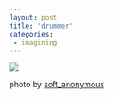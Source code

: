 ```yaml
---
layout: post
title: 'drummer'
categories:
 - imagining
---
```


<a href="http://www.rearviewwindow.com/photos/cat_judah_fan_club.php"><img src="http://danielsjourney.com/blog/files/2005/02/IMGP3057.jpg" /></a>



photo by <a href="http://soft_anonymous.blogspot.com/">soft_anonymous</a>